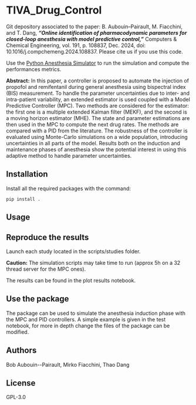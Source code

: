 # TIVA_Drug_Control

Git depository associated to the paper: B. Aubouin–Pairault, M. Fiacchini, and T. Dang, ***“Online identification of pharmacodynamic parameters for closed-loop anesthesia with model predictive control,”*** Computers & Chemical Engineering, vol. 191, p. 108837, Dec. 2024, doi: 10.1016/j.compchemeng.2024.108837. Please cite us if you use this code.

Use the [Python Anesthesia Simulator](https://github.com/BobAubouin/Python_Anesthesia_Simulator) to run the simulation and compute the performances metrics.

**Abstract:**
In this paper, a controller is proposed to automate the injection of propofol and remifentanil during general anesthesia using bispectral index (BIS) measurement. To handle the parameter uncertainties due to inter- and intra-patient variability, an extended estimator is used coupled with a Model Predictive Controller (MPC). Two methods are considered for the estimator: the first one is a multiple extended Kalman filter (MEKF), and the second is a moving horizon estimator (MHE). The state and parameter estimations are then used in the MPC to compute the next drug rates. The methods are compared with a PID from the literature. The robustness of the controller is evaluated using Monte-Carlo simulations on a wide population, introducing uncertainties in all parts of the model. Results both on the induction and maintenance phases of anesthesia show the potential interest in using this adaptive method to handle parameter uncertainties.


## Installation

Install all the required packages with the command:

```
pip install .
```

## Usage

## Reproduce the results
Launch each study located in the scripts/studies folder. 

**Caution:** The simulation scripts may take time to run (approx 5h on a 32 thread server for the MPC ones).

The results can be found in the plot results notebook.

## Use the package

The package can be used to simulate the anesthesia induction phase with the MPC and PID controllers. 
A simple example is given in the test notebook, for more in depth change the files of the package can be modified.

## Authors

Bob Aubouin--Pairault, Mirko Fiacchini, Thao Dang

## License

 GPL-3.0

